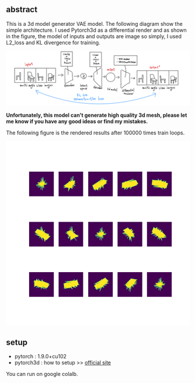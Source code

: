 ## abstract

This is a 3d model generator VAE model. The following diagram show the simple architecture.  I used Pytorch3d as a differential render and as shown in the figure, the model of inputs and outputs are image so simply, I used L2_loss and KL divergence for training.

![simple architecture](images/model.png)

**Unfortunately, this model can't generate high quality 3d mesh, please let me know if you have any good ideas or find my mistakes.**

The following figure is the rendered results after 100000 times train loops.

![result](images/result.jpg)



## setup

* pytorch : 1.9.0+cu102
* pytorch3d : how to setup >> [official site](https://pytorch3d.org/)

You can run on google colalb.









